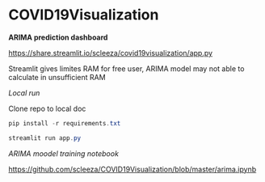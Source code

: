 # COVID19Visualization

**ARIMA prediction dashboard**

https://share.streamlit.io/scleeza/covid19visualization/app.py 

Streamlit gives limites RAM for free user, ARIMA model may not able to calculate in unsufficient RAM

*Local run*

Clone repo to local doc


```powershell
pip install -r requirements.txt 
```


```powershell
streamlit run app.py
```

*ARIMA moodel training notebook*

https://github.com/scleeza/COVID19Visualization/blob/master/arima.ipynb
